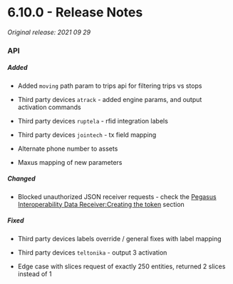 # 6.10.0 - Release Notes
*Original release: 2021 09 29*

### API

##### Added

- Added `moving` path param to trips api for filtering trips vs stops

- Third party devices `atrack` - added engine params, and output activation commands

- Third party devices `ruptela` - rfid integration labels

- Third party devices `jointech` - tx field mapping

- Alternate phone number to assets

- Maxus mapping of new parameters

##### Changed

- Blocked unauthorized JSON receiver requests - check the [Pegasus Interoperability Data Receiver:Creating the token](https://support.digitalcomtech.com/pegasus/admin-guide-en/#receiving-data-from-other-platforms) section

##### Fixed

- Third party devices labels override / general fixes with label mapping

- Third party devices `teltonika` - output 3 activation

- Edge case with slices request of exactly 250 entities, returned 2 slices instead of 1


